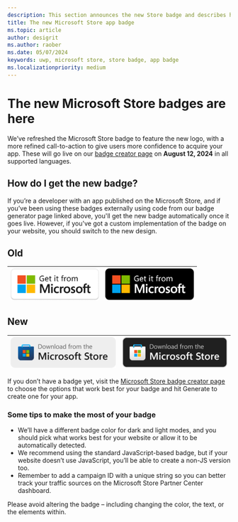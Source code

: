 ```yaml
---
description: This section announces the new Store badge and describes how you can use it for your app
title: The new Microsoft Store app badge
ms.topic: article
author: desigrit
ms.author: raober
ms.date: 05/07/2024
keywords: uwp, microsoft store, store badge, app badge
ms.localizationpriority: medium
---
```


# The new Microsoft Store badges are here

We’ve refreshed the Microsoft Store badge to feature the new logo, with a more refined call-to-action to give users more confidence to acquire your app. These will go live on our [badge creator page](https://apps.microsoft.com/badge) on **August 12, 2024** in all supported languages.

## How do I get the new badge?

If you’re a developer with an app published on the Microsoft Store, and if you’ve been using these badges externally using code from our badge generator page linked above, you'll get the new badge automatically once it goes live. However, if you've got a custom implementation of the badge on your website, you should switch to the new design.

## Old

| <img src="../images/old-badge-dark.png" width="200" alt="Old Store badge for dark mode">  | <img src="../images/old-badge-light.png" width="200" alt="Old Store badge for light mode"> |
| ------------- | ------------- |

## New

| <img src="../images/new-badge-dark.png" width="256" alt="New Store badge for dark mode">  | <img src="../images/new-badge-light.png" width="256" alt="New Store badge for light mode"> |
| ------------- | ------------- |


If you don’t have a badge yet, visit the [Microsoft Store badge creator page](https://apps.microsoft.com/badge) to choose the options that work best for your badge and hit Generate to create one for your app.

### Some tips to make the most of your badge
* We’ll have a different badge color for dark and light modes, and you should pick what works best for your website or allow it to be automatically detected.
* We recommend using the standard JavaScript-based badge, but if your website doesn’t use JavaScript, you’ll be able to create a non-JS version too.
* Remember to add a campaign ID with a unique string so you can better track your traffic sources on the Microsoft Store Partner Center dashboard.

Please avoid altering the badge – including changing the color, the text, or the elements within.
